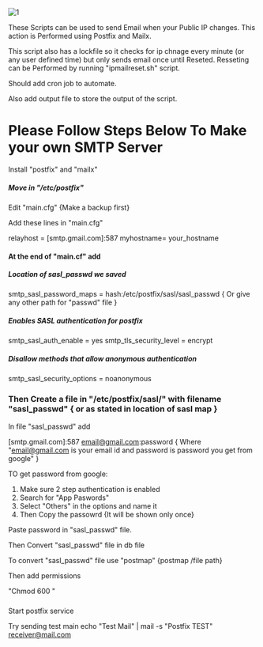 ![1](https://github.com/user-attachments/assets/4e1c08da-4305-480c-a717-579762caefe4)

These Scripts can be used to send Email when your Public IP changes. This action is Performed using Postfix and Mailx.

This script also has a lockfile so it checks for ip chnage every minute (or any user defined time) but only sends email once until Reseted. Resseting can be Performed by running "ipmailreset.sh" script.

Should add cron job to automate.

Also add output file to store the output of the script.

# Please Follow Steps Below To Make your own SMTP Server

Install "postfix" and "mailx"

##### Move in "/etc/postfix" 

Edit "main.cfg"  {Make a backup first}

Add these lines in "main.cfg"


relayhost = [smtp.gmail.com]:587
myhostname= your_hostname


#### At the end of "main.cf" add

##### Location of sasl_passwd we saved

smtp_sasl_password_maps = hash:/etc/postfix/sasl/sasl_passwd { Or give any other path for "passwd" file }

##### Enables SASL authentication for postfix

smtp_sasl_auth_enable = yes
smtp_tls_security_level = encrypt

##### Disallow methods that allow anonymous authentication

smtp_sasl_security_options = noanonymous



### Then Create a file in "/etc/postfix/sasl/"  with filename "sasl_passwd" { or as stated in location of sasl map }

In file "sasl_passwd" add

[smtp.gmail.com]:587 email@gmail.com:password { Where "email@gmail.com is your email id and password is password you get from google" }

TO get password from google:

1. Make sure 2 step authentication is enabled
2. Search for "App Paswords" 
3. Select "Others" in the options and name it
4. Then Copy the passowrd {It will be shown only once}

Paste password in "sasl_passwd" file. 

Then Convert "sasl_passwd" file in db file

To convert "sasl_passwd" file use "postmap" {postmap /file path}

Then add permissions 

"Chmod 600 "

###

Start postfix service 

Try sending test main 
echo "Test Mail" | mail -s "Postfix TEST" receiver@mail.com
